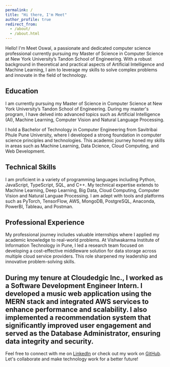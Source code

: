 ```yaml
---
permalink: /
title: "Hi there, I'm Meet"
author_profile: true
redirect_from: 
  - /about/
  - /about.html
---
```


Hello! I'm Meet Oswal, a passionate and dedicated computer science professional currently pursuing my Master of Science in Computer Science at New York University’s Tandon School of Engineering. With a robust background in theoretical and practical aspects of Artificial Intelligence and Machine Learning, I aim to leverage my skills to solve complex problems and innovate in the field of technology.

Education
------
I am currently pursuing my Master of Science in Computer Science at New York University’s Tandon School of Engineering. During my master's program, I have delved into advanced topics such as Artificial Intelligence (AI), Machine Learning, Computer Vision and Natural Language Processing.

I hold a Bachelor of Technology in Computer Engineering from Savitribai Phule Pune University, where I developed a strong foundation in computer science principles and technologies. This academic journey honed my skills in areas such as Machine Learning, Data Dcience, Cloud Computing, and Web Development.

Technical Skills
------
I am proficient in a variety of programming languages including Python, JavaScript, TypeScript, SQL, and C++. My technical expertise extends to Machine Learning, Deep Learning, Big Data, Cloud Computing, Computer Vision and Natural Languae Processing. I am adept with tools and platforms such as PyTorch, TensorFlow, AWS, MongoDB, PostgreSQL, Anaconda, PowerBI, Tableau, and Postman.

Professional Experience
------
My professional journey includes valuable internships where I applied my academic knowledge to real-world problems. At Vishwakarma Institute of Information Technology in Pune, I led a research team focused on developing a cost-effective middleware solution for data storage across multiple cloud service providers. This role sharpened my leadership and innovative problem-solving skills.

During my tenure at Cloudedgic Inc., I worked as a Software Development Engineer Intern. I developed a music web application using the MERN stack and integrated AWS services to enhance performance and scalability. I also implemented a recommendation system that significantly improved user engagement and served as the Database Administrator, ensuring data integrity and security. 
------
Feel free to connect with me on [LinkedIn](https://www.linkedin.com/in/meetoswal/) or check out my work on [GitHub](https://github.com/MeetOswal). Let's collaborate and make technology work for a better future!
